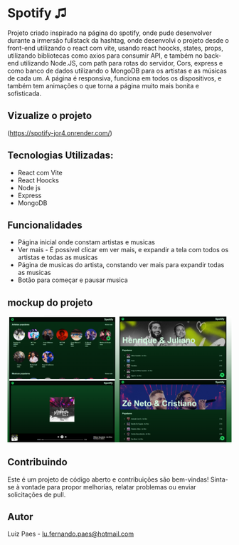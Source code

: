 # Spotify ♫

Projeto criado inspirado na página do spotify, onde pude desenvolver durante a irmersão fullstack da hashtag, onde desenvolvi o projeto desde o front-end
utilizando o react com vite, usando react hoocks, states, props, utilizando bibliotecas como axios para consumir API, e também no back-end utilizando Node.JS, 
com path para rotas do servidor, Cors, express e como banco de dados utilizando o MongoDB para os artistas e as músicas de cada um. A página é responsiva, funciona em todos os
dispositivos, e também tem animações o que torna a página muito mais bonita e sofisticada. 

## Vizualize o projeto
(https://spotify-jor4.onrender.com/)

## Tecnologias Utilizadas:
- React com Vite
- React Hoocks
- Node js
- Express
- MongoDB

## Funcionalidades
- Página inicial onde constam artistas e musicas
- Ver mais - É possivel clicar em ver mais, e expandir a tela com todos os artistas e todas as musicas
- Página de musicas do artista, constando ver mais para expandir todas as musicas
- Botão para começar e pausar musica


## mockup do projeto
<img src="https://github.com/LuuizPaes/spotify/blob/main/front-end/src/assets/mockup.png?raw=true" alt="mockup-peoject">

## Contribuindo

Este é um projeto de código aberto e contribuições são bem-vindas! Sinta-se à vontade para propor melhorias, relatar problemas ou enviar solicitações de pull.

## Autor

Luiz Paes - lu.fernando.paes@hotmail.com
